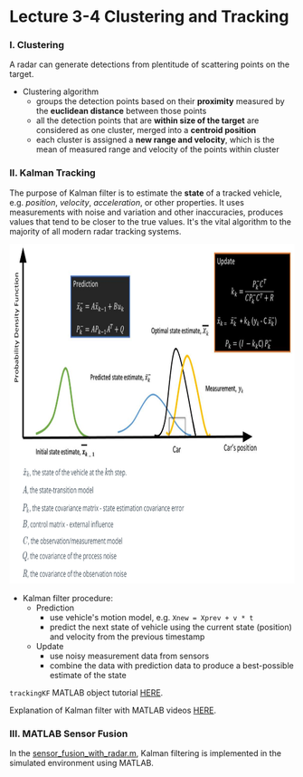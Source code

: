 # Lecture 3-4 Clustering and Tracking

### I. Clustering

A radar can generate detections from plentitude of scattering points on the target.

- Clustering algorithm
    * groups the detection points based on their **proximity** measured by the **euclidean distance** between those points
    * all the detection points that are **within size of the target** are considered as one cluster, merged into a **centroid position**
    * each cluster is assigned a **new range and velocity**, which is the mean of measured range and velocity of the points within cluster

### II. Kalman Tracking

The purpose of Kalman filter is to estimate the **state** of a tracked vehicle, e.g. *position*, *velocity*, *acceleration*, or other properties. It uses measurements with noise and variation and other inaccuracies, produces values that tend to be closer to the true values. It's the vital algorithm to the majority of all modern radar tracking systems.

<img src="media/kalman-filter.png" width="900" height="600" />

- Kalman filter procedure:
    * Prediction
        + use vehicle's motion model, e.g. `Xnew = Xprev + v * t`
        + predict the next state of vehicle using the current state (position) and velocity from the previous timestamp
    * Update
        + use noisy measurement data from sensors
        + combine the data with prediction data to produce a best-possible estimate of the state

`trackingKF` MATLAB object tutorial [HERE](https://www.mathworks.com/help/driving/ref/trackingkf.html).

Explanation of Kalman filter with MATLAB videos [HERE](https://www.youtube.com/watch?v=mwn8xhgNpFY&list=PLn8PRpmsu08pzi6EMiYnR-076Mh-q3tWr).

### III. MATLAB Sensor Fusion

In the [sensor_fusion_with_radar.m](../Radar/exercises/sensor_fusion_with_radar.m), Kalman filtering is implemented in the simulated environment using MATLAB.